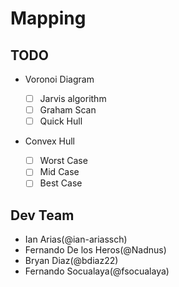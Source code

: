 # Mapping

## TODO

- Voronoi Diagram
    * [ ] Jarvis algorithm
    * [ ] Graham Scan
    * [ ] Quick Hull
    
    [comment]: <> (Kirckpatrick and Seidel's algorithm)
    [comment]: <> (Randomized Algorithms)

- Convex Hull
    * [ ] Worst Case
    * [ ] Mid Case
    * [ ] Best Case

## Dev Team
- Ian Arias(@ian-ariassch)
- Fernando De los Heros(@Nadnus)
- Bryan Diaz(@bdiaz22)
- Fernando Socualaya(@fsocualaya)  
